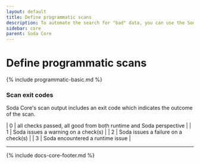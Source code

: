 ```yaml
---
layout: default
title: Define programmatic scans
description: To automate the search for "bad" data, you can use the Soda Sore Python library to programmatically execute scans.
sidebar: core
parent: Soda Core 
---
```


# Define programmatic scans


{% include programmatic-basic.md %}

### Scan exit codes

Soda Core's scan output includes an exit code which indicates the outcome of the scan.

| 0 | all checks passed, all good from both runtime and Soda perspective |
| 1 | Soda issues a warning on a check(s) |
| 2 | Soda issues a failure on a check(s) |
| 3 | Soda encountered a runtime issue |

---
{% include docs-core-footer.md %}
